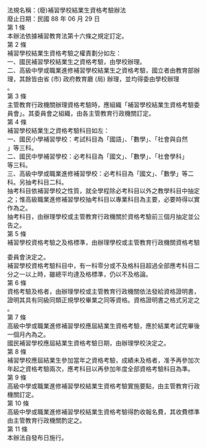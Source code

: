法規名稱：(廢)補習學校結業生資格考驗辦法  
廢止日期：民國 88 年 06 月 29 日  
第 1 條  
本辦法依據補習教育法第十六條之規定訂定。  
第 2 條  
補習學校結業生資格考驗之權責劃分如左：  
一、國民補習學校結業生之資格考驗，由學校辦理。  
二、高級中學或職業進修補習學校結業生之資格考驗，國立者由教育部辦  
理，其餘皆由省 (市) 政府教育廳 (局) 辦理，並均得委由學校辦理  
。  
第 3 條  
主管教育行政機關辦理資格考驗時，應組織「補習學校結業生資格考驗委  
員會」。其委員會之組織，由各主管教育行政機關訂定。  
第 4 條  
補習學校結業生之資格考驗科目如左：  
一、國民小學補習學校：考試科目為「國語」、「數學」、「社會與自然  
」等三科。  
二、國民中學補習學校：必考科目為「國文」、「數學」、「社會學科」  
等三科。  
三、高級中學或職業進修補習學校：必考科目為「國文」、「數學」等二  
科。另抽考科目二科。  
抽考科目依補習學校之性質，就全學程除必考科目以外之教學科目中抽定  
之；惟高級職業進修補習學校抽考科目以專業科目為主要，必要時得以實  
作為之。  
抽考科目，由辦理學校或主管教育行政機關於資格考驗前三個月抽定並公  
告之。  
第 5 條  
補習學校資格考驗之及格標準，由辦理學校或主管教育行政機關資格考驗  


委員會決定之。  
補習學校資格考驗科目中，有一科零分或不及格科目超過全部應考科目二  
分之一以上時，雖總平均達及格標準，仍以不及格論。  
第 6 條  
資格考驗及格者，由辦理學校或主管教育行政機關依法發給資格證明書，  
證明其具有同級同類正規學校畢業之同等資格。資格證明書之格式另定之  
。  
第 7 條  
高級中學或職業進修補習學校應屆結業生資格考驗，應於結業考試完畢後  
一個月內為之。  
國民補習學校應屆結業生資格考驗日期，由辦理學校決定之。  
第 8 條  
補習學校應屆結業生參加當年之資格考驗，成績未及格者，准予再參加次  
年起之資格考驗兩次，應考科目以再參加年度全部資格考驗科目為準。  
第 9 條  
高級中學或職業進修補習學校結業生資格考驗實施要點，由主管教育行政  
機關訂定。  
第 10 條  
高級中學或職業進修補習學校結業生資格考驗得酌收報名費，其收費標準  
由主管教育行政機關酌定之。  
第 11 條  
本辦法自發布日施行。  


